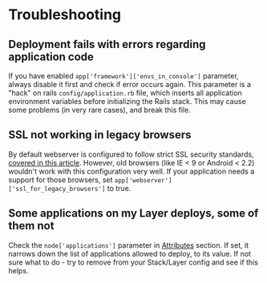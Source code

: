 # Troubleshooting

## Deployment fails with errors regarding application code

If you have enabled `app['framework']['envs_in_console']` parameter, always disable it first and check if error
occurs again. This parameter is a "hack" on rails `config/application.rb` file, which inserts all application
environment variables before initializing the Rails stack. This may cause some problems (in very rare cases),
and break this file.

## SSL not working in legacy browsers

By default webserver is configured to follow strict SSL security standards, [covered in this article](https://cipherli.st/).
However, old browsers (like IE < 9 or Android < 2.2) wouldn't work with this configuration very well.
If your application needs a support for those browsers, set `app['webserver']['ssl_for_legacy_browsers']` to true.

## Some applications on my Layer deploys, some of them not

Check the `node['applications']` parameter in [Attributes](attributes.md) section.
If set, it narrows down the list of applications allowed to deploy, to its value.
If not sure what to do - try to remove from your Stack/Layer config and see if this helps.

